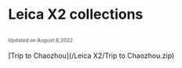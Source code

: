# Leica X2 collections
<font color="grey" size=1>Updated on August 8,2022</font>
---------------------------------------------------------------

[Trip to Chaozhou](/Leica X2/Trip to Chaozhou.zip)
